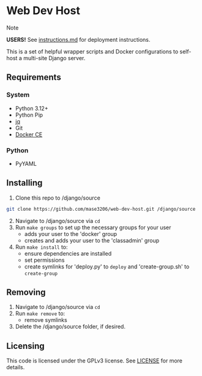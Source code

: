 # Web Dev Host

> [!NOTE]
> **USERS!** See [instructions.md](docs/instructions.md) for deployment instructions.

This is a set of helpful wrapper scripts and Docker configurations to self-host a multi-site Django server.

## Requirements
### System
- Python 3.12+
- Python Pip
- [jq](https://jqlang.github.io/jq/)
- Git
- [Docker CE](https://docs.docker.com/desktop/setup/install/linux/)

### Python
- PyYAML

## Installing

1. Clone this repo to /django/source
```bash
git clone https://github.com/mase3206/web-dev-host.git /django/source
```
2. Navigate to /django/source via `cd`
3. Run `make groups` to set up the necessary groups for your user
	- adds your user to the 'docker' group
	- creates and adds your user to the 'classadmin' group
4. Run `make install` to:
	- ensure dependencies are installed
	- set permissions
	- create symlinks for 'deploy.py' to `deploy` and 'create-group.sh' to `create-group`


## Removing

1. Navigate to /django/source via `cd`
2. Run `make remove` to:
	- remove symlinks
3. Delete the /django/source folder, if desired.


## Licensing

This code is licensed under the GPLv3 license. See [LICENSE](./LICENSE) for more details.